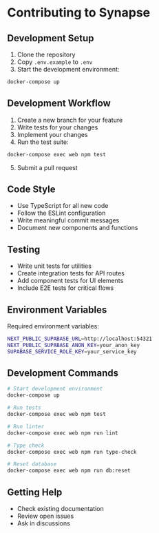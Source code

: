 # Contributing to Synapse

## Development Setup

1. Clone the repository
2. Copy `.env.example` to `.env`
3. Start the development environment:

```bash
docker-compose up
```

## Development Workflow

1. Create a new branch for your feature
2. Write tests for your changes
3. Implement your changes
4. Run the test suite:

```bash
docker-compose exec web npm test
```

5. Submit a pull request

## Code Style

- Use TypeScript for all new code
- Follow the ESLint configuration
- Write meaningful commit messages
- Document new components and functions

## Testing

- Write unit tests for utilities
- Create integration tests for API routes
- Add component tests for UI elements
- Include E2E tests for critical flows

## Environment Variables

Required environment variables:

```bash
NEXT_PUBLIC_SUPABASE_URL=http://localhost:54321
NEXT_PUBLIC_SUPABASE_ANON_KEY=your_anon_key
SUPABASE_SERVICE_ROLE_KEY=your_service_key
```

## Development Commands

```bash
# Start development environment
docker-compose up

# Run tests
docker-compose exec web npm test

# Run linter
docker-compose exec web npm run lint

# Type check
docker-compose exec web npm run type-check

# Reset database
docker-compose exec web npm run db:reset
```

## Getting Help

- Check existing documentation
- Review open issues
- Ask in discussions
